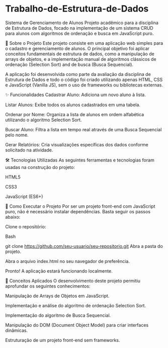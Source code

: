 # Trabalho-de-Estrutura-de-Dados
Sistema de Gerenciamento de Alunos
Projeto acadêmico para a disciplina de Estrutura de Dados, focado na implementação de um sistema CRUD para alunos com algoritmos de ordenação e busca em JavaScript puro.

📜 Sobre o Projeto
Este projeto consiste em uma aplicação web simples para o cadastro e gerenciamento de alunos. O principal objetivo foi aplicar conceitos fundamentais de estrutura de dados, como a manipulação de arrays de objetos, e a implementação manual de algoritmos clássicos de ordenação (Selection Sort) and de busca (Busca Sequencial).

A aplicação foi desenvolvida como parte da avaliação da disciplina de Estrutura de Dados e todo o código foi criado utilizando apenas HTML, CSS e JavaScript (Vanilla JS), sem o uso de frameworks ou bibliotecas externas.

✨ Funcionalidades
Cadastrar Aluno: Adiciona um novo aluno à lista.

Listar Alunos: Exibe todos os alunos cadastrados em uma tabela.

Ordenar por Nome: Organiza a lista de alunos em ordem alfabética utilizando o algoritmo Selection Sort.

Buscar Aluno: Filtra a lista em tempo real através de uma Busca Sequencial pelo nome.

Gerar Relatórios: Cria visualizações específicas dos dados conforme solicitado na atividade.

🛠️ Tecnologias Utilizadas
As seguintes ferramentas e tecnologias foram usadas na construção do projeto:

HTML5

CSS3

JavaScript (ES6+)

🚀 Como Executar o Projeto
Por ser um projeto front-end com JavaScript puro, não é necessário instalar dependências. Basta seguir os passos abaixo:

Clone o repositório:

Bash

git clone https://github.com/seu-usuario/seu-repositorio.git
Abra a pasta do projeto.

Abra o arquivo index.html no seu navegador de preferência.

Pronto! A aplicação estará funcionando localmente.

🎯 Conceitos Aplicados
O desenvolvimento deste projeto permitiu aprofundar os seguintes conhecimentos:

Manipulação de Arrays de Objetos em JavaScript.

Implementação e análise do algoritmo de ordenação Selection Sort.

Implementação do algoritmo de Busca Sequencial.

Manipulação do DOM (Document Object Model) para criar interfaces dinâmicas.

Estruturação de um projeto front-end sem frameworks.
